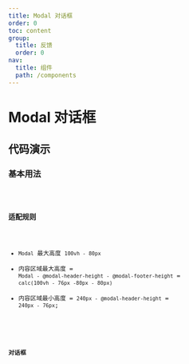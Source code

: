 ```yaml
---
title: Modal 对话框
order: 0
toc: content
group:
  title: 反馈
  order: 0
nav:
  title: 组件
  path: /components
---
```


# Modal 对话框

## 代码演示

### 基本用法

<code src="./demos/basic.tsx" />

### 适配规则

* `Modal` 最大高度 `100vh - 80px`
* 内容区域最大高度 = `Modal - @modal-header-height - @modal-footer-height` = `calc(100vh - 76px -80px - 80px)`
* 内容区域最小高度 = `240px - @modal-header-height` = `240px - 76px`;

<code src="./demos/max-height.tsx" />

### 对话框

<code src="./demos/confirm.tsx" />


